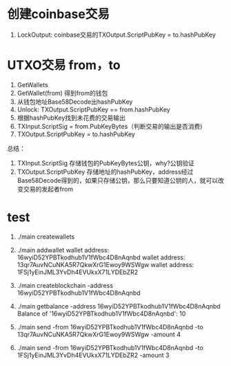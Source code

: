 # 创建coinbase交易
1. LockOutput: coinbase交易的TXOutput.ScriptPubKey = to.hashPubKey


# UTXO交易 from，to
1. GetWallets
2. GetWallet(from) 得到from的钱包
3. 从钱包地址Base58Decode出hashPubKey
4. Unlock: TXOutput.ScriptPubKey == from.hashPubKey
5. 根据hashPubKey找到未花费的交易输出
6. TXInput.ScriptSig = from.PubKeyBytes（判断交易的输出是否消费)
7. TXOutput.ScriptPubKey = to.hashPubKey

总结：
1. TXInput.ScriptSig 存储钱包的PubKeyBytes公钥，why?公钥验证
2. TXOutput.ScriptPubKey 存储地址的hashPubKey，address经过Base58Decode得到的，如果只存储公钥，那么只要知道公钥的人，就可以改变交易的发起者from


# test
1. ./main createwallets
2. ./main addwallet
   wallet address:  16wyiD52YPBTkodhub1V1fWbc4D8nAqnbd
   wallet address:  13qr7AuvNCuNKA5R7QkwXrG1Ewoy9WSWgw
   wallet address:  1FSj1yEinJML3YvDh4EVUkxX71LYDEbZR2

3. ./main createblockchain -address 16wyiD52YPBTkodhub1V1fWbc4D8nAqnbd
4. ./main getbalance -address 16wyiD52YPBTkodhub1V1fWbc4D8nAqnbd
   Balance of '16wyiD52YPBTkodhub1V1fWbc4D8nAqnbd': 10

5. ./main send -from 16wyiD52YPBTkodhub1V1fWbc4D8nAqnbd -to 13qr7AuvNCuNKA5R7QkwXrG1Ewoy9WSWgw -amount 4

6. ./main send -from 16wyiD52YPBTkodhub1V1fWbc4D8nAqnbd -to 1FSj1yEinJML3YvDh4EVUkxX71LYDEbZR2 -amount 3
